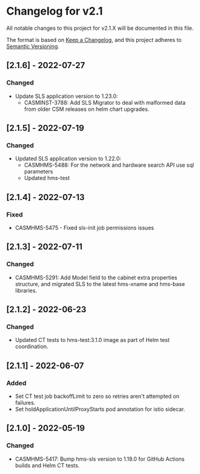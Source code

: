 # Changelog for v2.1

All notable changes to this project for v2.1.X will be documented in this file.

The format is based on [Keep a Changelog](https://keepachangelog.com/en/1.0.0/),
and this project adheres to [Semantic Versioning](https://semver.org/spec/v2.0.0.html).

## [2.1.6] - 2022-07-27
### Changed
- Update SLS application version to 1.23.0:
  - CASMINST-3788: Add SLS Migrator to deal with malformed data from older CSM releases on helm chart upgrades.

## [2.1.5] - 2022-07-19
### Changed
- Updated SLS application version to 1.22.0:
    - CASMHMS-5488: For the network and hardware search API use sql parameters
    - Updated hms-test

## [2.1.4] - 2022-07-13

### Fixed

- CASMHMS-5475 - Fixed sls-init job permissions issues

## [2.1.3] - 2022-07-11

### Changed
- CASMHMS-5291: Add Model field to the cabinet extra properties structure, and migrated SLS to the latest hms-xname and hms-base libraries.

## [2.1.2] - 2022-06-23
### Changed
- Updated CT tests to hms-test:3.1.0 image as part of Helm test coordination.

## [2.1.1] - 2022-06-07
### Added
- Set CT test job backoffLimit to zero so retries aren't attempted on failures.
- Set holdApplicationUntilProxyStarts pod annotation for istio sidecar.

## [2.1.0] - 2022-05-19
### Changed
- CASMHMS-5417: Bump hms-sls version to 1.19.0 for GitHub Actions builds and Helm CT tests.
